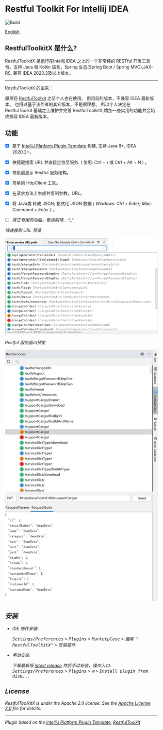 # Restful Toolkit For Intellij IDEA

![Build](https://github.com/huangbaihua001/RestfulToolkitX/workflows/Build/badge.svg)

[English](README.md)

## RestfulToolkitX 是什么?
RestfulToolkitX 是运行在Intellij IDEA 之上的一个非常棒的 RESTful 开发工具包。支持 Java 和 Kotlin 语言，Spring 生态(Spring Boot / Spring MVC),JAX-RS.
兼容 IDEA 2020.2及以上版本。

---
RestfulToolkitX 的由来： 

原项目 [RestfulToolkit][RestfulToolkit] 之前个人也在使用。 但目前的版本，不兼容 IDEA 最新版本。 也用过基于该作者的其它版本，不是很理想。
所以个人决定在 RestfulToolkit 基础之上维护并完善 RestfulToolkitX,增加一些实用的功能并会始终兼容 IDEA 最新版本。

## 功能

- [x] 基于 [IntelliJ Platform Plugin Template][template] 构建, 支持 Java 8+, IDEA 2020.2+。
- [x] 快捷键搜索 URL 并直接定位至服务. ( 使用: Ctrl + \ 或 Ctrl + Alt + N ) 。
- [x] 导航窗显示 Restful 服务结构。
- [x] 简单的 HttpClient 工具。
- [x] 在请求方法上生成并复制参数，URL。
- [x] 将 Java类 转成 JSON; 格式化 JSON 数据 <em>( Windows: Ctrl + Enter; Mac: Command + Enter ) 。
- [ ] 其它有用的功能，敬请期待... ^_^


快速搜索 URL 预览

![searchService.png](img/searchService.png)

Restful 服务窗口预览

![restServiceWindow.png](img/restServiceWindow.png)

## 安装

- IDE 插件安装:

  <kbd>Settings/Preferences</kbd> > <kbd>Plugins</kbd> > <kbd>Marketplace</kbd> > <kbd>搜索 "
  RestfulToolkitX"</kbd> >
  <kbd>安装插件</kbd>

- 手动安装:

  下载最新版 [latest release](https://github.com/huangbaihua001/restful-toolkit/releases/latest) 然后手动安装，操作入口:
  <kbd>Settings/Preferences</kbd> > <kbd>Plugins</kbd> > <kbd>⚙️</kbd> > <kbd>Install plugin from disk...</kbd>



## License

RestfulToolkitX is under the Apache 2.0 license. See the [Apache License 2.0](http://www.apache.org/licenses/LICENSE-2.0) file for details.

---
Plugin based on the [IntelliJ Platform Plugin Template][template], [RestfulToolkit][RestfulToolkit]

[template]: https://github.com/JetBrains/intellij-platform-plugin-template

[RestfulToolkit]: https://github.com/mrmanzhaow/RestfulToolkit